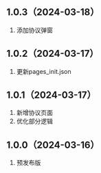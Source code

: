 ## 1.0.3（2024-03-18）
1. 添加协议弹窗
## 1.0.2（2024-03-17）
1. 更新pages_init.json
## 1.0.1（2024-03-17）
1. 新增协议页面
2. 优化部分逻辑
## 1.0.0（2024-03-16）
1. 预发布版
